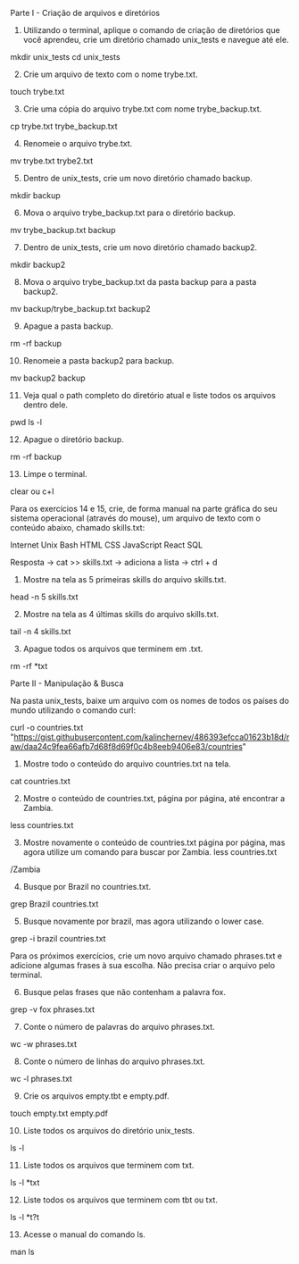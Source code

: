 Parte I - Criação de arquivos e diretórios

1. Utilizando o terminal, aplique o comando de criação de diretórios que você aprendeu, crie um diretório chamado unix_tests e navegue até ele.

mkdir unix_tests cd unix_tests

2. Crie um arquivo de texto com o nome trybe.txt.

touch trybe.txt

3. Crie uma cópia do arquivo trybe.txt com nome trybe_backup.txt.

cp trybe.txt trybe_backup.txt

4. Renomeie o arquivo trybe.txt.

mv trybe.txt trybe2.txt

5. Dentro de unix_tests, crie um novo diretório chamado backup.

mkdir backup

6. Mova o arquivo trybe_backup.txt para o diretório backup.

mv trybe_backup.txt backup

7. Dentro de unix_tests, crie um novo diretório chamado backup2.

mkdir backup2

8. Mova o arquivo trybe_backup.txt da pasta backup para a pasta backup2.

mv backup/trybe_backup.txt backup2

9. Apague a pasta backup.

rm -rf backup

10. Renomeie a pasta backup2 para backup.

mv backup2 backup

11. Veja qual o path completo do diretório atual e liste todos os arquivos dentro dele.

pwd 
ls -l

12. Apague o diretório backup.

rm -rf backup

13. Limpe o terminal.

clear ou c+l


Para os exercícios 14 e 15, crie, de forma manual na parte gráfica do seu sistema operacional (através do mouse), um arquivo de texto com o conteúdo abaixo, chamado skills.txt:

Internet
Unix
Bash
HTML
CSS
JavaScript
React
SQL

Resposta -> cat >> skills.txt -> adiciona a lista -> ctrl + d

1. Mostre na tela as 5 primeiras skills do arquivo skills.txt.

head -n 5 skills.txt

2. Mostre na tela as 4 últimas skills do arquivo skills.txt.

tail -n 4 skills.txt

3. Apague todos os arquivos que terminem em .txt.

rm -rf *txt

Parte II - Manipulação & Busca

Na pasta unix_tests, baixe um arquivo com os nomes de todos os países do mundo utilizando o comando curl:


curl -o countries.txt "https://gist.githubusercontent.com/kalinchernev/486393efcca01623b18d/raw/daa24c9fea66afb7d68f8d69f0c4b8eeb9406e83/countries"

1. Mostre todo o conteúdo do arquivo countries.txt na tela.

cat countries.txt

2. Mostre o conteúdo de countries.txt, página por página, até encontrar a Zambia.

less countries.txt

3. Mostre novamente o conteúdo de countries.txt página por página, mas agora utilize um comando para buscar por Zambia.
less countries.txt

/Zambia

4. Busque por Brazil no countries.txt.

grep Brazil countries.txt

5. Busque novamente por brazil, mas agora utilizando o lower case.

grep -i brazil countries.txt

Para os próximos exercícios, crie um novo arquivo chamado phrases.txt e adicione algumas frases à sua escolha. Não precisa criar o arquivo pelo terminal.


6. Busque pelas frases que não contenham a palavra fox.

grep -v fox phrases.txt

7. Conte o número de palavras do arquivo phrases.txt.

wc -w phrases.txt

8. Conte o número de linhas do arquivo phrases.txt.

wc -l phrases.txt

9. Crie os arquivos empty.tbt e empty.pdf.

touch empty.txt empty.pdf

10. Liste todos os arquivos do diretório unix_tests.

ls -l

11. Liste todos os arquivos que terminem com txt.

ls -l *txt

12. Liste todos os arquivos que terminem com tbt ou txt.

ls -l *t?t

13. Acesse o manual do comando ls.

man ls


